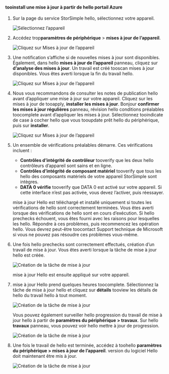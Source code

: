 <!--author=alkohli last changed: 07/07/17-->

#### <a name="tooinstall-an-update-from-hello-azure-portal"></a>tooinstall une mise à jour à partir de hello portail Azure

1. Sur la page du service StorSimple hello, sélectionnez votre appareil.

    ![Sélectionnez l’appareil](./media/storsimple-8000-install-update4-via-portal/update1.png)

2. Accédez trop**paramètres de périphérique** > **mises à jour de l’appareil**.

    ![Cliquez sur Mises à jour de l’appareil](./media/storsimple-8000-install-update4-via-portal/update2.png)

2. Une notification s’affiche si de nouvelles mises à jour sont disponibles. Également, dans hello **mises à jour de l’appareil** panneau, cliquez sur **d’analyse des mises à jour**. Un travail est créé tooscan mises à jour disponibles. Vous êtes averti lorsque la fin du travail hello.

    ![Cliquez sur Mises à jour de l’appareil](./media/storsimple-8000-install-update4-via-portal/update3.png)

3. Nous vous recommandons de consulter les notes de publication hello avant d’appliquer une mise à jour sur votre appareil. Cliquez sur les mises à jour de tooapply, **installer les mises à jour**. Bonjour **confirmer les mises à jour régulières** panneau, révision hello conditions préalables toocomplete avant d’appliquer les mises à jour. Sélectionnez tooindicate de case à cocher hello que vous tooupdate prêt hello du périphérique, puis sur **installer**.

    ![Cliquez sur Mises à jour de l’appareil](./media/storsimple-8000-install-update4-via-portal/update4.png)

6. Un ensemble de vérifications préalables démarre. Ces vérifications incluent :
   
   * **Contrôles d’intégrité de contrôleur** tooverify que les deux hello contrôleurs d’appareil sont sains et en ligne.
   * **Contrôles d’intégrité de composant matériel** tooverify que tous les hello des composants matériels de votre appareil StorSimple sont intègres.
   * **DATA 0 vérifie** tooverify que DATA 0 est activé sur votre appareil. Si cette interface n’est pas activée, vous devez l’activer, puis réessayer.

    mise à jour Hello est téléchargé et installé uniquement si toutes les vérifications de hello sont correctement terminées. Vous êtes averti lorsque des vérifications de hello sont en cours d’exécution. Si hello prechecks échouent, vous êtes fourni avec les raisons pour lesquelles les hello. Répondre à ces problèmes, puis recommencez les opération hello. Vous devrez peut-être toocontact Support technique de Microsoft si vous ne pouvez pas résoudre ces problèmes vous-même.

7. Une fois hello prechecks sont correctement effectués, création d’un travail de mise à jour. Vous êtes averti lorsque la tâche de mise à jour hello est créée.
   
    ![Création de la tâche de mise à jour](./media/storsimple-8000-install-update4-via-portal/update6.png)
   
    mise à jour Hello est ensuite appliqué sur votre appareil.

9. mise à jour Hello prend quelques heures toocomplete. Sélectionnez la tâche de mise à jour hello et cliquez sur **détails** tooview les détails de hello du travail hello à tout moment.

    ![Création de la tâche de mise à jour](./media/storsimple-8000-install-update4-via-portal/update8.png)

     Vous pouvez également surveiller hello progression du travail de mise à jour hello à partir de **paramètres du périphérique > travaux**. Sur hello **travaux** panneau, vous pouvez voir hello mettre à jour de progression.

     ![Création de la tâche de mise à jour](./media/storsimple-8000-install-update4-via-portal/update7.png)

10. Une fois le travail de hello est terminée, accédez à toohello **paramètres du périphérique > mises à jour de l’appareil**. version du logiciel Hello doit maintenant être mis à jour.

    ![Création de la tâche de mise à jour](./media/storsimple-8000-install-update4-via-portal/update9.png)

